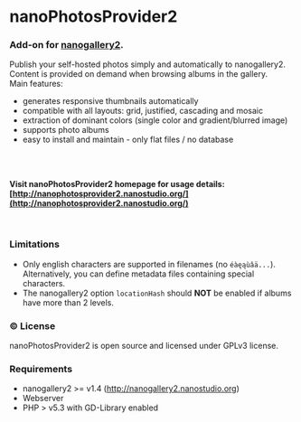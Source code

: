# nanoPhotosProvider2
### Add-on for [nanogallery2](http://nanogallery2.nanostudio.org).
    
  
Publish your self-hosted photos simply and automatically to nanogallery2.  
Content is provided on demand when browsing albums in the gallery.  
Main features:
- generates responsive thumbnails automatically  
- compatible with all layouts: grid, justified, cascading and mosaic
- extraction of dominant colors (single color and gradient/blurred image)  
- supports photo albums  
- easy to install and maintain - only flat files / no database
  
<br>
<br>
  
**Visit nanoPhotosProvider2 homepage for usage details: [http://nanophotosprovider2.nanostudio.org/](http://nanophotosprovider2.nanostudio.org/)**
  
  
<br>

### Limitations
- Only english characters are supported in filenames (no `éàęąùâä...`). Alternatively, you can define metadata files containing special characters.   
- The nanogallery2 option `locationHash` should **NOT** be enabled if albums have more than 2 levels.  
  
### :copyright: License
nanoPhotosProvider2 is open source and licensed under GPLv3 license.


### Requirements
* nanogallery2 >= v1.4 (http://nanogallery2.nanostudio.org)
* Webserver
* PHP > v5.3 with GD-Library enabled
